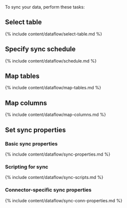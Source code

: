 To sync your data, perform these tasks:

## Select table
{% include content/dataflow/select-table.md %}

## Specify sync schedule
{% include content/dataflow/schedule.md %}

## Map tables

{% include content/dataflow/map-tables.md %}

## Map columns

{% include content/dataflow/map-columns.md %}

## Set sync properties

### Basic sync properties

{% include content/dataflow/sync-properties.md %}

### Scripting for sync

{% include content/dataflow/sync-scripts.md %}

### Connector-specific sync properties

{% include content/dataflow/sync-conn-properties.md %}

